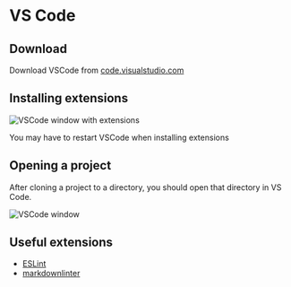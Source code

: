 # VS Code

## Download

Download VSCode from [code.visualstudio.com](https://code.visualstudio.com/)

## Installing extensions

![VSCode window with extensions](http://i.imgur.com/9ViTwtb.png)

You may have to restart VSCode when installing extensions

## Opening a project

After cloning a project to a directory, you should open that directory in VS Code.

![VSCode window](http://i.imgur.com/kfXrGyp.png)

## Useful extensions

- [ESLint](https://marketplace.visualstudio.com/items?itemName=dbaeumer.vscode-eslint)
- [markdownlinter](https://marketplace.visualstudio.com/items?itemName=DavidAnson.vscode-markdownlint)
